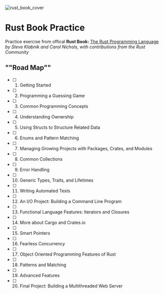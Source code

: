![rust_book_cover](https://user-images.githubusercontent.com/70931719/106210085-a4e7d900-6222-11eb-953f-c453d98bff5d.png)
# Rust Book Practice

Practice exercise from offical **Rust Book:** [The Rust Programming Language](https://doc.rust-lang.org/book/title-page.html) *by Steve Klabnik and Carol Nichols, with contributions from the Rust Community*

## ""Road Map""
- [ ] 1. Getting Started
- [ ] 2. Programming a Guessing Game
- [ ] 3. Common Programming Concepts
- [ ] 4. Understanding Ownership
- [ ] 5. Using Structs to Structure Related Data
- [ ] 6. Enums and Pattern Matching
- [ ] 7. Managing Growing Projects with Packages, Crates, and Modules
- [ ] 8. Common Collections
- [ ] 9. Error Handling
- [ ] 10. Generic Types, Traits, and Lifetimes
- [ ] 11. Writing Automated Tests
- [ ] 12. An I/O Project: Building a Command Line Program
- [ ] 13. Functional Language Features: Iterators and Closures
- [ ] 14. More about Cargo and Crates.io
- [ ] 15. Smart Pointers
- [ ] 16. Fearless Concurrency
- [ ] 17. Object Oriented Programming Features of Rust
- [ ] 18. Patterns and Matching
- [ ] 19. Advanced Features
- [ ] 20. Final Project: Building a Multithreaded Web Server
